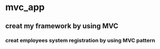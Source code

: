 # mvc_app

## creat my framework by using MVC

### creat employees system registration by using MVC pattern
